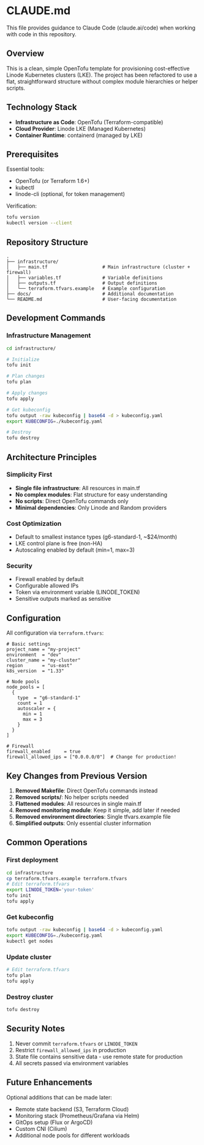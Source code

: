 # CLAUDE.md

This file provides guidance to Claude Code (claude.ai/code) when working with code in this repository.

## Overview

This is a clean, simple OpenTofu template for provisioning cost-effective Linode Kubernetes clusters (LKE). The project has been refactored to use a flat, straightforward structure without complex module hierarchies or helper scripts.

## Technology Stack

- **Infrastructure as Code**: OpenTofu (Terraform-compatible)
- **Cloud Provider**: Linode LKE (Managed Kubernetes)
- **Container Runtime**: containerd (managed by LKE)

## Prerequisites

Essential tools:
- OpenTofu (or Terraform 1.6+)
- kubectl
- linode-cli (optional, for token management)

Verification:
```bash
tofu version
kubectl version --client
```

## Repository Structure

```
.
├── infrastructure/
│   ├── main.tf                    # Main infrastructure (cluster + firewall)
│   ├── variables.tf               # Variable definitions
│   ├── outputs.tf                 # Output definitions
│   └── terraform.tfvars.example   # Example configuration
├── docs/                          # Additional documentation
└── README.md                      # User-facing documentation
```

## Development Commands

### Infrastructure Management
```bash
cd infrastructure/

# Initialize
tofu init

# Plan changes
tofu plan

# Apply changes
tofu apply

# Get kubeconfig
tofu output -raw kubeconfig | base64 -d > kubeconfig.yaml
export KUBECONFIG=./kubeconfig.yaml

# Destroy
tofu destroy
```

## Architecture Principles

### Simplicity First
- **Single file infrastructure**: All resources in main.tf
- **No complex modules**: Flat structure for easy understanding
- **No scripts**: Direct OpenTofu commands only
- **Minimal dependencies**: Only Linode and Random providers

### Cost Optimization
- Default to smallest instance types (g6-standard-1, ~$24/month)
- LKE control plane is free (non-HA)
- Autoscaling enabled by default (min=1, max=3)

### Security
- Firewall enabled by default
- Configurable allowed IPs
- Token via environment variable (LINODE_TOKEN)
- Sensitive outputs marked as sensitive

## Configuration

All configuration via `terraform.tfvars`:

```hcl
# Basic settings
project_name = "my-project"
environment  = "dev"
cluster_name = "my-cluster"
region       = "us-east"
k8s_version  = "1.33"

# Node pools
node_pools = [
  {
    type  = "g6-standard-1"
    count = 1
    autoscaler = {
      min = 1
      max = 3
    }
  }
]

# Firewall
firewall_enabled     = true
firewall_allowed_ips = ["0.0.0.0/0"]  # Change for production!
```

## Key Changes from Previous Version

1. **Removed Makefile**: Direct OpenTofu commands instead
2. **Removed scripts/**: No helper scripts needed
3. **Flattened modules**: All resources in single main.tf
4. **Removed monitoring module**: Keep it simple, add later if needed
5. **Removed environment directories**: Single tfvars.example file
6. **Simplified outputs**: Only essential cluster information

## Common Operations

### First deployment
```bash
cd infrastructure
cp terraform.tfvars.example terraform.tfvars
# Edit terraform.tfvars
export LINODE_TOKEN='your-token'
tofu init
tofu apply
```

### Get kubeconfig
```bash
tofu output -raw kubeconfig | base64 -d > kubeconfig.yaml
export KUBECONFIG=./kubeconfig.yaml
kubectl get nodes
```

### Update cluster
```bash
# Edit terraform.tfvars
tofu plan
tofu apply
```

### Destroy cluster
```bash
tofu destroy
```

## Security Notes

1. Never commit `terraform.tfvars` or `LINODE_TOKEN`
2. Restrict `firewall_allowed_ips` in production
3. State file contains sensitive data - use remote state for production
4. All secrets passed via environment variables

## Future Enhancements

Optional additions that can be made later:
- Remote state backend (S3, Terraform Cloud)
- Monitoring stack (Prometheus/Grafana via Helm)
- GitOps setup (Flux or ArgoCD)
- Custom CNI (Cilium)
- Additional node pools for different workloads

